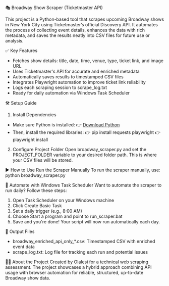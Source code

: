 🎭 Broadway Show Scraper (Ticketmaster API)

This project is a Python-based tool that scrapes upcoming Broadway shows in New York City using Ticketmaster’s official Discovery API. It automates the process of collecting event details, enhances the data with rich metadata, and saves the results neatly into CSV files for future use or analysis.

✅ Key Features
- Fetches show details: title, date, time, venue, type, ticket link, and image URL
- Uses Ticketmaster's API for accurate and enriched metadata
- Automatically saves results to timestamped CSV files
- Integrates Playwright automation to improve ticket link reliability
- Logs each scraping session to scrape_log.txt
- Ready for daily automation via Windows Task Scheduler

🛠️ Setup Guide
1. Install Dependencies
- Make sure Python is installed:
👉 [Download Python](https://www.python.org/downloads)
- Then, install the required libraries:
👉 pip install requests playwright
👉 playwright install
2. Configure Project Folder
  Open broadway_scraper.py and set the PROJECT_FOLDER variable to your desired folder path. This is where your CSV files will be stored.

▶️ How to Use
Run the Scraper Manually
To run the scraper manually, use:
python broadway_scraper.py

🔁 Automate with Windows Task Scheduler
Want to automate the scraper to run daily? Follow these steps:
1. Open Task Scheduler on your Windows machine
2. Click Create Basic Task
3. Set a daily trigger (e.g., 8:00 AM)
4. Choose Start a program and point to run_scraper.bat
5. Save and you're done!
Your script will now run automatically each day.

📁 Output Files
- broadway_enriched_api_only_*.csv: Timestamped CSV with enriched event data
- scrape_log.txt: Log file for tracking each run and potential issues

👨‍💻 About the Project
Created by Olalesi for a technical web scraping assessment.
The project showcases a hybrid approach combining API usage with browser automation for reliable, structured, up-to-date Broadway show data.

